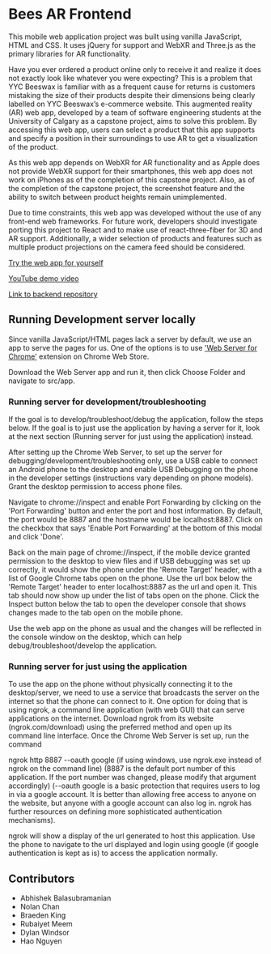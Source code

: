 # Bees AR Frontend

This mobile web application project was built using vanilla JavaScript, HTML and CSS. It uses jQuery for support and WebXR and Three.js as the primary libraries for AR functionality.

Have you ever ordered a product online only to receive it and realize it does not exactly look like whatever you were expecting? This is a problem that YYC Beeswax is familiar with as a frequent cause for returns is customers mistaking the size of their products despite their dimensions being clearly labelled on YYC Beeswax’s e-commerce website. This augmented reality (AR) web app, developed by a team of software engineering students at the University of Calgary as a capstone project, aims to solve this problem. By accessing this web app, users can select a product that this app supports and specify a position in their surroundings to use AR to get a visualization of the product.

As this web app depends on WebXR for AR functionality and as Apple does not provide WebXR support for their smartphones, this web app does not work on iPhones as of the completion of this capstone project. Also, as of the completion of the capstone project, the screenshot feature and the ability to switch between product heights remain unimplemented.

Due to time constraints, this web app was developed without the use of any front-end web frameworks. For future work, developers should investigate porting this project to React and to make use of react-three-fiber for 3D and AR support. Additionally, a wider selection of products and features such as multiple product projections on the camera feed should be considered.

[Try the web app for yourself](https://d23xwhblbslgmo.cloudfront.net/)

[YouTube demo video](https://www.youtube.com/watch?v=PAmQzdepNf4)

[Link to backend repository](https://github.com/NolanChan1/beesAR-backend)

## Running Development server locally

Since vanilla JavaScript/HTML pages lack a server by default, we use an app to serve the pages for us. One of the options is to use ['Web Server for Chrome'](https://chrome.google.com/webstore/detail/web-server-for-chrome/ofhbbkphhbklhfoeikjpcbhemlocgigb/related) extension on Chrome Web Store.

Download the Web Server app and run it, then click Choose Folder and navigate to src/app.

### Running server for development/troubleshooting

If the goal is to develop/troubleshoot/debug the application, follow the steps below. If the goal is to just use the application by having a server for it, look at the next section (Running server for just using the application) instead.

After setting up the Chrome Web Server, to set up the server for debugging/development/troubleshooting only, use a USB cable to connect an Android phone to the desktop and enable USB Debugging on the phone in the developer settings (instructions vary depending on phone models). Grant the desktop permission to access phone files.

Navigate to chrome://inspect and enable Port Forwarding by clicking on the 'Port Forwarding' button and enter the port and host information. By default, the port would be 8887 and the hostname would be localhost:8887. Click on the checkbox that says 'Enable Port Forwarding' at the bottom of this modal and click 'Done'.

Back on the main page of chrome://inspect, if the mobile device granted permission to the desktop to view files and if USB debugging was set up correctly, it would show the phone under the 'Remote Target' header, with a list of Google Chrome tabs open on the phone. Use the url box below the 'Remote Target' header to enter localhost:8887 as the url and open it. This tab should now show up under the list of tabs open on the phone. Click the Inspect button below the tab to open the developer console that shows changes made to the tab open on the mobile phone.

Use the web app on the phone as usual and the changes will be reflected in the console window on the desktop, which can help debug/troubleshoot/develop the application.

### Running server for just using the application

To use the app on the phone without physically connecting it to the desktop/server, we need to use a service that broadcasts the server on the internet so that the phone can connect to it. One option for doing that is using ngrok, a command line application (with web GUI) that can serve applications on the internet. Download ngrok from its website (ngrok.com/download) using the preferred method and open up its command line interface. Once the Chrome Web Server is set up, run the command

ngrok http 8887 --oauth google
(if using windows, use ngrok.exe instead of ngrok on the command line)
(8887 is the default port number of this application. If the port number was changed, please modify that argument accordingly)
(--oauth google is a basic protection that requires users to log in via a google account. It is better than allowing free access to anyone on the website, but anyone with a google account can also log in. ngrok has further resources on defining more sophisticated authentication mechanisms).

ngrok will show a display of the url generated to host this application. Use the phone to navigate to the url displayed and login using google (if google authentication is kept as is) to access the application normally.

## Contributors

- Abhishek Balasubramanian
- Nolan Chan
- Braeden King
- Rubaiyet Meem
- Dylan Windsor
- Hao Nguyen
